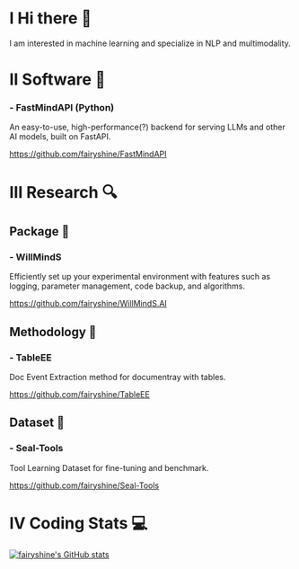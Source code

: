 # I Hi there 👋

I am interested in machine learning and specialize in NLP and multimodality.

# II Software 🎯
### - FastMindAPI (Python)
An easy-to-use, high-performance(?) backend for serving LLMs and other AI models, built on FastAPI.

https://github.com/fairyshine/FastMindAPI

# III Research 🔍
## Package 🎉
### - WillMindS
Efficiently set up your experimental environment with features such as logging, parameter management, code backup, and algorithms.

https://github.com/fairyshine/WillMindS.AI

## Methodology 🚀
### - TableEE 
Doc Event Extraction method for documentray with tables.

https://github.com/fairyshine/TableEE

## Dataset 📄
### - Seal-Tools
Tool Learning Dataset for fine-tuning and benchmark.

https://github.com/fairyshine/Seal-Tools

# IV Coding Stats 💻

[![fairyshine's GitHub stats](https://github-readme-stats.vercel.app/api?username=fairyshine)](https://github.com/anuraghazra/github-readme-stats)


<!--
**fairyshine/fairyshine** is a ✨ _special_ ✨ repository because its `README.md` (this file) appears on your GitHub profile.

Here are some ideas to get you started:

- 🔭 I’m currently working on ...
- 🌱 I’m currently learning ...
- 👯 I’m looking to collaborate on ...
- 🤔 I’m looking for help with ...
- 💬 Ask me about ...
- 📫 How to reach me: ...
- 😄 Pronouns: ...
- ⚡ Fun fact: ...
-->
